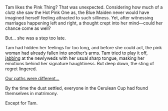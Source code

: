 <!-- title: Unrequited Love -->

Tam likes the Pink Thing? That was unexpected. Considering how much of a clutz she saw the Hot Pink One as, the Blue Maiden never would have imagined herself feeling attracted to such silliness. Yet, after witnessing marriages happening left and right, a thought crept into her mind—could her chance come as well?

But… she was a step too late.

Tam had hidden her feelings for too long, and before she could act, the pink woman had already fallen into another’s arms. Tam tried to play it off, [jabbing](https://www.youtube.com/live/fIGfh8GmKY8?feature=shared&t=7998) at the newlyweds with her usual sharp tongue, masking her emotions behind her signature haughtiness. But deep down, the sting of regret lingered.

[Our paths were different...](#embed:https://www.youtube.com/live/fIGfh8GmKY8?feature=shared&t=8234)

By the time the dust settled, everyone in the Cerulean Cup had found themselves in matrimony.

Except for Tam.
